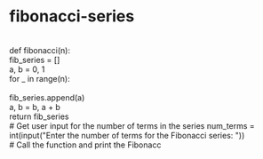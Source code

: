 # fibonacci-series
<br>
def fibonacci(n):
<br>
    fib_series = []
    <br>
    a, b = 0, 1
    <br>
    for _ in range(n):
      <br>
      </br>  fib_series.append(a)
        <br>
        a, b = b, a + b
    <br>
    return fib_series

<br>
# Get user input for the number of terms in the series
num_terms = int(input("Enter the number of terms for the Fibonacci series: "))

<br>
# Call the function and print the Fibonacc

